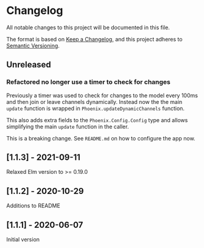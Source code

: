 # Changelog
All notable changes to this project will be documented in this file.

The format is based on [Keep a Changelog](https://keepachangelog.com/en/1.0.0/),
and this project adheres to [Semantic Versioning](https://semver.org/spec/v2.0.0.html).

## Unreleased
### Refactored no longer use a timer to check for changes

Previously a timer was used to check for changes to the model every 100ms and then join or leave channels dynamically. Instead now
the the main `update` function is wrapped in `Phoenix.updateDynamicChannels` function.

This also adds extra fields to the `Phoenix.Config.Config` type and allows simplifying the main `update` function in the caller.

This is a breaking change.  See `README.md` on how to configure the app now.


## [1.1.3] - 2021-09-11
Relaxed Elm version to >= 0.19.0

## [1.1.2] - 2020-10-29
Additions to README

## [1.1.1] - 2020-06-07
Initial version

